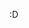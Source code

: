 :D

<!---
DryToaster/DryToaster is a ✨ special ✨ repository because its `README.md` (this file) appears on your GitHub profile.
You can click the Preview link to take a look at your changes.
--->
